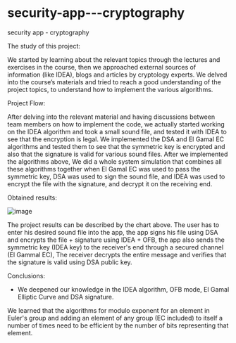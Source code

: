# security-app---cryptography
security app - cryptography

The study of this project:

We started by learning about the relevant topics through the lectures
and exercises in the course, then we approached external sources of
information (like IDEA), blogs and articles by cryptology experts. We
delved into the course’s materials and tried to reach a good
understanding of the project topics, to understand how to implement
the various algorithms.

Project Flow:


After delving into the relevant material and having discussions between
team members on how to implement the code, we actually started
working on the IDEA algorithm and took a small sound file, and tested it
with IDEA to see that the encryption is legal. We implemented the DSA
and El Gamal EC algorithms and tested them to see that the symmetric
key is encrypted and also that the signature is valid for various sound
files. After we implemented the algorithms above, We did a whole
system simulation that combines all these algorithms together when El
Gamal EC was used to pass the symmetric key, DSA was used to sign
the sound file, and IDEA was used to encrypt the file with the signature,
and decrypt it on the receiving end.

Obtained results:

![image](https://user-images.githubusercontent.com/98653093/158760698-f36c4e11-7a1b-4308-974e-5f5c4cc7c734.png)



The project results can be described by the chart above. The user has to
enter his desired sound file into the app, the app signs his file using DSA
and encrypts the file + signature using IDEA + OFB, the app also sends
the symmetric key (IDEA key) to the receiver's end through a secured
channel (El Gammal EC), The receiver decrypts the entire message and
verifies that the signature is valid using DSA public key.

Conclusions:

- We deepened our knowledge in the IDEA algorithm, OFB mode, El
Gamal Elliptic Curve and DSA signature.

We learned that the algorithms for modulo exponent for an element
in Euler's group and adding an element of any group (EC included) to
itself a number of times need to be efficient by the number of bits
representing that element.

